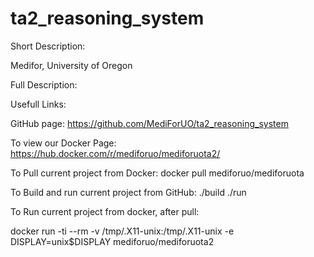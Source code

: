 # ta2_reasoning_system

Short Description:

Medifor, University of Oregon

Full Description:



Usefull Links:

GitHub page:
https://github.com/MediForUO/ta2_reasoning_system

To view our Docker Page:
https://hub.docker.com/r/mediforuo/mediforuota2/

To Pull current project from Docker:
docker pull mediforuo/mediforuota

To Build and run current project from GitHub:
./build
./run

To Run current project from docker, after pull:

docker run -ti --rm -v /tmp/.X11-unix:/tmp/.X11-unix -e DISPLAY=unix$DISPLAY mediforuo/mediforuota2


